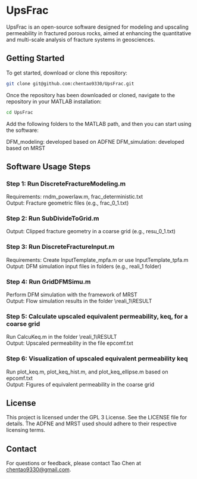 # UpsFrac

UpsFrac is an open-source software designed for modeling and upscaling permeability in fractured porous rocks, aimed at enhancing the quantitative and multi-scale analysis of fracture systems in geosciences.

## Getting Started

To get started, download or clone this repository:

```bash
git clone git@github.com:chentao9330/UpsFrac.git
```

Once the repository has been downloaded or cloned, navigate to the repository in your MATLAB installation:

```bash
cd UpsFrac
```

Add the following folders to the MATLAB path, and then you can start using the software:

DFM_modeling: developed based on ADFNE
DFM_simulation: developed based on MRST


## Software Usage Steps
### Step 1: Run DiscreteFractureModeling.m
Requirements: rndm_powerlaw.m, frac_deterministic.txt  
Output: Fracture geometric files (e.g., frac_0_1.txt)  

### Step 2: Run SubDivideToGrid.m
Output: Clipped fracture geometry in a coarse grid (e.g., resu_0_1.txt)  

### Step 3: Run DiscreteFractureInput.m
Requirements: Create InputTemplate_mpfa.m or use InputTemplate_tpfa.m  
Output: DFM simulation input files in folders (e.g., reali_1 folder)  

### Step 4: Run GridDFMSimu.m
Perform DFM simulation with the framework of MRST  
Output: Flow simulation results in the folder \reali_1\RESULT  

### Step 5: Calculate upscaled equivalent permeability, keq, for a coarse grid
Run CalcuKeq.m in the folder \reali_1\RESULT  
Output: Upscaled permeability in the file epcomf.txt  

### Step 6: Visualization of upscaled equivalent permeability keq
Run plot_keq.m, plot_keq_hist.m, and plot_keq_ellipse.m based on epcomf.txt  
Output: Figures of equivalent permeability in the coarse grid  


## License
This project is licensed under the GPL 3 License. See the LICENSE file for details. The ADFNE and MRST used should adhere to their respective licensing terms.

## Contact
For questions or feedback, please contact Tao Chen at chentao9330@gmail.com.
